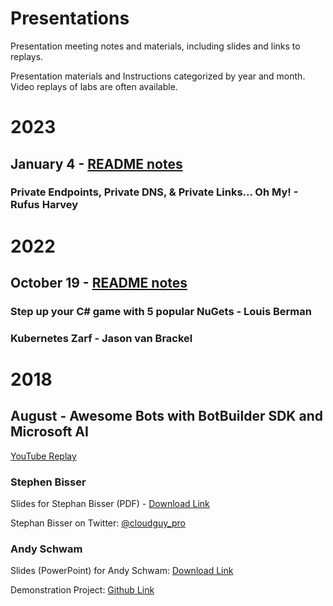 # Presentations
Presentation meeting notes and materials, including slides and links to replays.

Presentation materials and Instructions categorized by year and month.  Video replays of labs are often available.  

# 2023

## January 4 - [README notes](https://github.com/phillydotnet/Presentations/tree/master/2023/0104-Azure/README.md)

### Private Endpoints, Private DNS, & Private Links... Oh My! - Rufus Harvey

# 2022

## October 19 - [README notes](https://github.com/phillydotnet/Presentations/blob/master/2022/1019-dotnet/README.md)
### Step up your C# game with 5 popular NuGets - Louis Berman
### Kubernetes Zarf - Jason van Brackel

# 2018

## August - Awesome Bots with BotBuilder SDK and Microsoft AI

[YouTube Replay](https://www.youtube.com/watch?v=x9gUGrJRrGA)

### Stephen Bisser
Slides for Stephan Bisser (PDF) - [Download Link](/2018/08/SB_Boost_WP_with_AI.pdf)

Stephan Bisser on Twitter: [@cloudguy_pro](https://twitter.com/cloudguy_pro)

### Andy Schwam
Slides (PowerPoint) for Andy Schwam: [ Download Link ](http://www.schwammysays.net/wp-content/uploads/2018/08/BotFrameworkSlides.zip)

Demonstration Project: [Github Link](https://github.com/schwammy/conference-bot)
